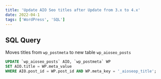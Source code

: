 ```yaml
---
title: 'Update AIO Seo titles after Update from 3.x to 4.x'
date: 2022-04-1
tags: ['WordPress', 'SQL']
---
```


## SQL Query

Moves titles from `wp_postmeta` to new table `wp_aioseo_posts`

```SQL
UPDATE `wp_aioseo_posts` AIO, `wp_postmeta` WP
SET AIO.title = WP.meta_value
WHERE AIO.post_id = WP.post_id AND WP.meta_key = '_aioseop_title';
```
